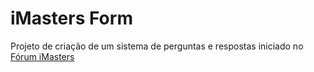iMasters Form
=============

Projeto de criação de um sistema de perguntas e respostas iniciado no [Fórum iMasters](http://forum.imasters.com.br)
